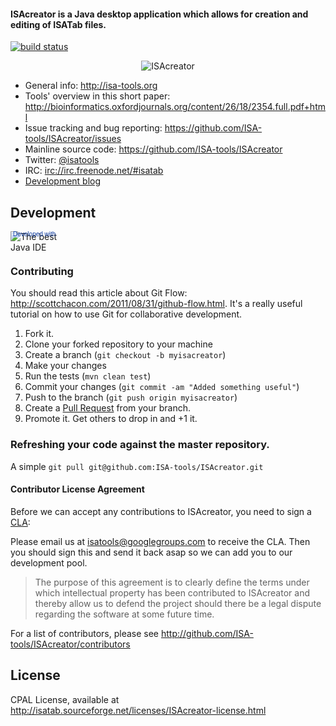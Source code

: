 #### ISAcreator is a Java desktop application which allows for creation and editing of ISATab files.

[![build status](https://secure.travis-ci.org/ISA-tools/ISAcreator.png)](https://secure.travis-ci.org/ISA-tools/ISAcreator)

<p align="center">
<img src="http://isatools.files.wordpress.com/2011/09/isacreator1.png" align="center" alt="ISAcreator"/>
</p>

- General info: <http://isa-tools.org>
- Tools' overview in this short paper: <http://bioinformatics.oxfordjournals.org/content/26/18/2354.full.pdf+html>
- Issue tracking and bug reporting: <https://github.com/ISA-tools/ISAcreator/issues>
- Mainline source code: <https://github.com/ISA-tools/ISAcreator>
- Twitter: [@isatools](http://twitter.com/isatools)
- IRC: [irc://irc.freenode.net/#isatab](irc://irc.freenode.net/#isatab)
- [Development blog](http://isatools.wordpress.com) 

## Development

<a href="http://www.jetbrains.com/idea/" style="position: relative;display:block; width:88px; height:31px; border:0; margin:0;padding:0;text-decoration:none;text-indent:0;"><span style="margin: 0;padding: 0;position: absolute;top: -1px;left: 4px;font-size: 10px;cursor:pointer;  background-image:none;border:0;color: #0d3a9e; font-family: trebuchet ms,arial,sans-serif;font-weight: normal;text-align:left;">Developed with</span><img src="http://www.jetbrains.com/idea/opensource/img/all/banners/idea88x31_white.gif" alt="The best Java IDE" border="0"/></a>

### Contributing

You should read this article about Git Flow: <http://scottchacon.com/2011/08/31/github-flow.html>. It's a really useful tutorial on how to use Git for collaborative development.

1. Fork it.
2. Clone your forked repository to your machine
3. Create a branch (`git checkout -b myisacreator`)
4. Make your changes
5. Run the tests (`mvn clean test`)
6. Commit your changes (`git commit -am "Added something useful"`)
7. Push to the branch (`git push origin myisacreator`)
8. Create a [Pull Request](http://help.github.com/pull-requests/) from your branch.
9. Promote it. Get others to drop in and +1 it.


### Refreshing your code against the master repository.

A simple `git pull git@github.com:ISA-tools/ISAcreator.git`


#### Contributor License Agreement

Before we can accept any contributions to ISAcreator, you need to sign a [CLA](http://en.wikipedia.org/wiki/Contributor_License_Agreement):

Please email us at <isatools@googlegroups.com> to receive the CLA. Then you should sign this and send it back asap so we can add you to our development pool.

> The purpose of this agreement is to clearly define the terms under which intellectual property has been contributed to ISAcreator and thereby allow us to defend the project should there be a legal dispute regarding the software at some future time.

For a list of contributors, please see <http://github.com/ISA-tools/ISAcreator/contributors>

## License

CPAL License, available at <http://isatab.sourceforge.net/licenses/ISAcreator-license.html>